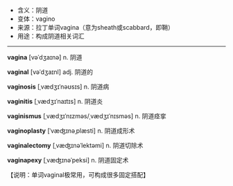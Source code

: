 - <span class="definition">含义：阴道</span>
- <span class="definition">变体：vagino</span>
- <span class="definition">来源：拉丁单词vagina（意为sheath或scabbard，即鞘）</span>
- <span class="definition">用途：构成阴道相关词汇</span>


---


<span class="vocabulary">**vagina**</span> [vəˈdʒaɪnə] n. 阴道

<span class="vocabulary">**vaginal**</span> [vəˈdʒaɪnl] adj. 阴道的

<span class="vocabulary">**vaginosis**</span> [ˌvædʒɪˈnəʊsɪs] n. 阴道病

<span class="vocabulary">**vaginitis**</span> [ˌvædʒɪˈnaɪtɪs] n. 阴道炎

<span class="vocabulary">**vaginismus**</span> [ˌvædʒɪˈnɪzməs/ˌvædʒɪˈnɪsməs] n. 阴道痉挛

<span class="vocabulary">**vaginoplasty**</span> [ˈvæʤɪnəˌplæsti] n. 阴道成形术

<span class="vocabulary">**vaginalectomy**</span> [ˌvæʤɪnəˈlektəmi] n. 阴道切除术

<span class="vocabulary">**vaginapexy**</span> [ˌvæʤɪnəˈpeksi] n. 阴道固定术

【说明：单词vaginal极常用，可构成很多固定搭配】

